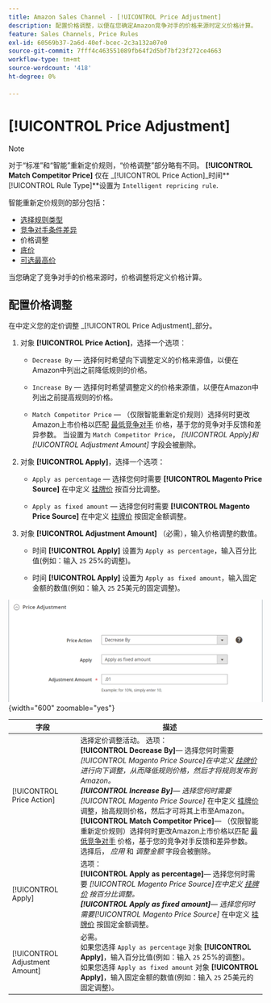 ```yaml
---
title: Amazon Sales Channel - [!UICONTROL Price Adjustment]
description: 配置价格调整，以便在您确定Amazon竞争对手的价格来源时定义价格计算。
feature: Sales Channels, Price Rules
exl-id: 60569b37-2a6d-40ef-bcec-2c3a132a07e0
source-git-commit: 7fff4c463551089fb64f2d5bf7bf23f272ce4663
workflow-type: tm+mt
source-wordcount: '418'
ht-degree: 0%

---
```


# [!UICONTROL Price Adjustment]

>[!NOTE]
>
>对于“标准”和“智能”重新定价规则，“价格调整”部分略有不同。 **[!UICONTROL Match Competitor Price]** 仅在 _[!UICONTROL Price Action]_时间&#x200B;**[!UICONTROL Rule Type]**设置为 `Intelligent repricing rule`.

智能重新定价规则的部分包括：

- [选择规则类型](./intelligent-repricing-rules.md)
- [竞争对手条件差异](./competitor-conditional-variances.md)
- 价格调整
- [底价](./floor-price.md)
- [可选最高价](./optional-ceiling-price.md)

当您确定了竞争对手的价格来源时，价格调整将定义价格计算。

## 配置价格调整

在中定义您的定价调整 _[!UICONTROL Price Adjustment]_部分。

1. 对象 **[!UICONTROL Price Action]**，选择一个选项：

   - `Decrease By`  — 选择何时希望向下调整定义的价格来源值，以便在Amazon中列出之前降低规则的价格。

   - `Increase By`  — 选择何时希望调整定义的价格来源值，以便在Amazon中列出之前提高规则的价格。

   - `Match Competitor Price`  — （仅限智能重新定价规则）选择何时更改Amazon上市价格以匹配 [最低竞争对手](./lowest-competitor-pricing.md) 价格，基于您的竞争对手反馈和差异参数。 当设置为 `Match Competitor Price`， _[!UICONTROL Apply]_和_[!UICONTROL Adjustment Amount]_ 字段会被删除。

1. 对象 **[!UICONTROL Apply]**，选择一个选项：

   - `Apply as percentage`  — 选择您何时需要 **[!UICONTROL Magento Price Source]** 在中定义 [挂牌价](./listing-price.md) 按百分比调整。

   - `Apply as fixed amount`  — 选择您何时需要 **[!UICONTROL Magento Price Source]** 在中定义 [挂牌价](./listing-price.md) 按固定金额调整。

1. 对象 **[!UICONTROL Adjustment Amount]** （必需），输入价格调整的数值。

   - 时间 **[!UICONTROL Apply]** 设置为 `Apply as percentage`，输入百分比值(例如：输入 `25` 25%的调整)。

   - 时间 **[!UICONTROL Apply]** 设置为 `Apply as fixed amount`，输入固定金额的数值(例如：输入 `25` 25美元的固定调整)。

![智能重新定价规则 — 价格调整](assets/amazon-price-adjustment.png){width="600" zoomable="yes"}

| 字段 | 描述 |
|--------------------------------|-------------------------------------------------------------------------------------------------------------------------------------------------------------------------------------------------------------------------------------------------------------------------------------------------------------------------------------------------------------------------------------------------------------------------------------------------------------------------------------------------------------------------------------------------------------------------------------------------------------------------------------------------------------------------------------------------------------------------------------------------------------------------------------------------------------------------------------------------------------------------------------------|
| [!UICONTROL Price Action] | 选择定价调整活动。 选项：<br>**[!UICONTROL Decrease By]**— 选择您何时需要 _[!UICONTROL Magento Price Source]_在中定义 [挂牌价](./listing-price.md) 进行向下调整，从而降低规则价格，然后才将规则发布到Amazon。<br>**[!UICONTROL Increase By]**— 选择您何时需要_[!UICONTROL Magento Price Source]_ 在中定义 [挂牌价](./listing-price.md) 调整，抬高规则价格，然后才可将其上市至Amazon。<br>**[!UICONTROL Match Competitor Price]**— （仅限智能重新定价规则）选择何时更改Amazon上市价格以匹配 [最低竞争对手](./lowest-competitor-pricing.md) 价格，基于您的竞争对手反馈和差异参数。 选择后， _应用_ 和 _调整金额_ 字段会被删除。 |
| [!UICONTROL Apply] | 选项：<br>**[!UICONTROL Apply as percentage]**— 选择您何时需要 _[!UICONTROL Magento Price Source]_在中定义 [挂牌价](./listing-price.md) 按百分比调整。<br>**[!UICONTROL Apply as fixed amount]**— 选择您何时需要_[!UICONTROL Magento Price Source]_ 在中定义 [挂牌价](./listing-price.md) 按固定金额调整。 |
| [!UICONTROL Adjustment Amount] | 必需。<br>如果您选择 `Apply as percentage` 对象 **[!UICONTROL Apply]**，输入百分比值(例如：输入 `25` 25%的调整)。<br>如果您选择 `Apply as fixed amount` 对象 **[!UICONTROL Apply]**，输入固定金额的数值(例如：输入 `25` 25美元的固定调整)。 |
